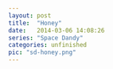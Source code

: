```yaml
---
layout: post
title:  "Honey"
date:   2014-03-06 14:08:26
series: "Space Dandy"
categories: unfinished
pic: "sd-honey.png"
---
```



